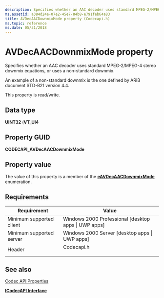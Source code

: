 ```yaml
---
description: Specifies whether an AAC decoder uses standard MPEG-2/MPEG-4 stereo downmix equations, or uses a non-standard downmix.
ms.assetid: a384d24e-07e2-45e7-84b8-e791feb64a83
title: AVDecAACDownmixMode property (Codecapi.h)
ms.topic: reference
ms.date: 05/31/2018
---
```


# AVDecAACDownmixMode property

Specifies whether an AAC decoder uses standard MPEG-2/MPEG-4 stereo downmix equations, or uses a non-standard downmix.

An example of a non-standard downmix is the one defined by ARIB document STD-B21 version 4.4.

This property is read/write.

## Data type

**UINT32** (**VT\_UI4**

## Property GUID

**CODECAPI\_AVDecAACDownmixMode**

## Property value

The value of this property is a member of the [**eAVDecAACDownmixMode**](/windows/win32/api/codecapi/ne-codecapi-eavdecaacdownmixmode) enumeration.

## Requirements



| Requirement | Value |
|-------------------------------------|---------------------------------------------------------------------------------------|
| Minimum supported client<br/> | Windows 2000 Professional \[desktop apps \| UWP apps\]<br/>                     |
| Minimum supported server<br/> | Windows 2000 Server \[desktop apps \| UWP apps\]<br/>                           |
| Header<br/>                   | <dl> <dt>Codecapi.h</dt> </dl> |



## See also

<dl> <dt>

[Codec API Properties](codec-api-properties.md)
</dt> <dt>

[**ICodecAPI Interface**](/windows/desktop/api/Strmif/nn-strmif-icodecapi)
</dt> </dl>

 


